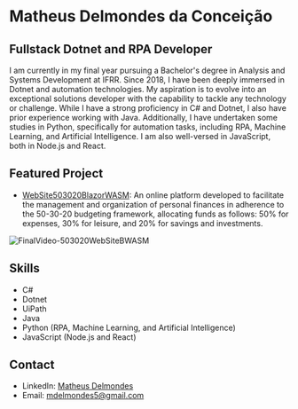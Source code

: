 # Matheus Delmondes da Conceição

## Fullstack Dotnet and RPA Developer

I am currently in my final year pursuing a Bachelor's degree in Analysis and Systems Development at IFRR. Since 2018, I have been deeply immersed in Dotnet and automation technologies. My aspiration is to evolve into an exceptional solutions developer with the capability to tackle any technology or challenge. While I have a strong proficiency in C# and Dotnet, I also have prior experience working with Java. Additionally, I have undertaken some studies in Python, specifically for automation tasks, including RPA, Machine Learning, and Artificial Intelligence. I am also well-versed in JavaScript, both in Node.js and React.

## Featured Project

- [WebSite503020BlazorWASM]([link-para-o-projeto-1](https://github.com/MatheusDateu/WebSite503020BlazorWASM)): An online platform developed to facilitate the management and organization of personal finances in adherence to the 50-30-20 budgeting framework, allocating funds as follows: 50% for expenses, 30% for leisure, and 20% for savings and investments.

![FinalVideo-503020WebSiteBWASM](https://github.com/MatheusDateu/MatheusDateu/assets/84162395/7fbff39f-a255-4376-87fe-c35f181d9875)


## Skills

- C#
- Dotnet
- UiPath
- Java
- Python (RPA, Machine Learning, and Artificial Intelligence)
- JavaScript (Node.js and React)

## Contact

- LinkedIn: [Matheus Delmondes](https://www.linkedin.com/in/matheus-delmondes-7260b6221/)
- Email: mdelmondes5@gmail.com
